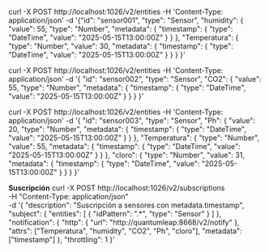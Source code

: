 curl -X POST http://localhost:1026/v2/entities -H 'Content-Type: application/json' -d '{"id": "sensor001", "type": "Sensor", "humidity": { "value": 55, "type": "Number", "metadata": {
    "timestamp": {
      "type": "DateTime",
      "value": "2025-05-15T13:00:00Z"
    }
  } }, "Temperatura": { "type": "Number", "value": 30, "metadata": {
    "timestamp": {
      "type": "DateTime",
      "value": "2025-05-15T13:00:00Z"
        }
      } 
    } 
}'


curl -X POST   http://localhost:1026/v2/entities   -H 'Content-Type: application/json'   -d '{
  "id": "sensor002",
  "type": "Sensor",
  "CO2": {
    "value": 55,
    "type": "Number", "metadata": {
    "timestamp": {
      "type": "DateTime",
      "value": "2025-05-15T13:00:00Z"
        }
      }
  } 
}'

curl -X POST   http://localhost:1026/v2/entities   -H 'Content-Type: application/json'   -d '{
  "id": "sensor003",
  "type": "Sensor",
  "Ph": {
    "value": 20,
    "type": "Number", "metadata": {
    "timestamp": {
      "type": "DateTime",
      "value": "2025-05-15T13:00:00Z"
    }
  }
  }, 
  "Temperatura": {
    "type": "Number", 
    "value": 55, "metadata": {
    "timestamp": {
      "type": "DateTime",
      "value": "2025-05-15T13:00:00Z"
    }
  }
  }, 
  "cloro": {
    "type": "Number", 
    "value": 31, 
    "metadata": {
        "timestamp": {
          "type": "DateTime",
          "value": "2025-05-15T13:00:00Z"
        }
      }
  }
}'


**Suscripción**
curl -X POST http://localhost:1026/v2/subscriptions \
  -H "Content-Type: application/json" \
  -d '{
    "description": "Suscripción a sensores con metadata.timestamp",
    "subject": {
      "entities": [
        { "idPattern": ".*", "type": "Sensor" }
      ]
    },
    "notification": {
      "http": {
        "url": "http://quantumleap:8668/v2/notify"
      },
      "attrs": ["Temperatura", "humidity", "CO2", "Ph", "cloro"],
      "metadata": ["timestamp"]
    },
    "throttling": 1
  }'

